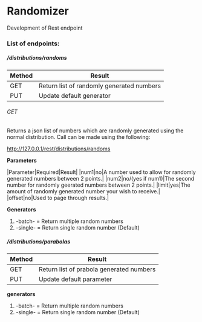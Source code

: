 # Randomizer
Development of Rest endpoint

### List of endpoints:

##### /distributions/randoms

|Method|Result|
|----------------------|----------------------|
|GET   |Return list of randomly generated numbers|
|PUT   |Update default generator|

###### GET
Returns a json list of numbers which are randomly generated using the normal distribution. 
Call can be made using the following:

http://127.0.0.1/rest/distributions/randoms

__Parameters__

|Parameter|Required|Result|
|num1|no|A number used to allow for randomly generated numbers between 2 points.|
|num2|no/(yes if num1)|The second number for randomly geerated numbers between 2 points.|
|limit|yes|The amount of randomly generated number your wish to receive.|
|offset|no|Used to page through results.|

__Generators__
1. -batch- = Return multiple random numbers
2. -single- = Return single random number (Default)

##### /distributions/parabolas

|Method|Result|
|----------------------|----------------------|
|GET   |Return list of prabola generated numbers|
|PUT   |Update default parameter|

__generators__
1. -batch- = Return multiple random numbers
2. -single- = Return single random number (Default)

